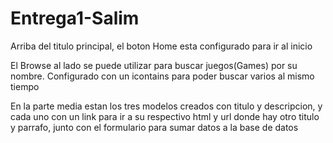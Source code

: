 # Entrega1-Salim
Arriba del titulo principal, el boton Home esta configurado para ir al inicio

El Browse al lado se puede utilizar para buscar juegos(Games) por su nombre. Configurado con un icontains para poder buscar varios al mismo tiempo

En la parte media estan los tres modelos creados con titulo y descripcion, y cada uno con un link para ir a su respectivo html y url donde hay otro titulo y parrafo,
junto con el formulario para sumar datos a la base de datos
